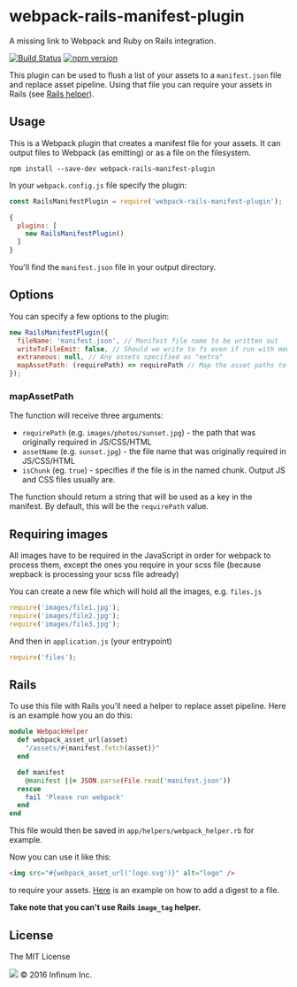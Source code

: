 webpack-rails-manifest-plugin
==============================

A missing link to Webpack and Ruby on Rails integration.

[![Build Status](https://semaphoreci.com/api/v1/infinum/webpack-rails-manifest-plugin/branches/master/shields_badge.svg)](https://semaphoreci.com/infinum/webpack-rails-manifest-plugin) [![npm version](https://badge.fury.io/js/webpack-rails-manifest-plugin.svg)](https://badge.fury.io/js/webpack-rails-manifest-plugin)

This plugin can be used to flush a list of your assets to a `manifest.json` file and replace asset pipeline. Using that file you can require your assets in Rails (see [Rails helper](#rails)).

## Usage

This is a Webpack plugin that creates a manifest file for your assets. It can output files to Webpack (as emitting) or as a file on the filesystem.

```
npm install --save-dev webpack-rails-manifest-plugin
```

In your `webpack.config.js` file specify the plugin:

```JavaScript
const RailsManifestPlugin = require('webpack-rails-manifest-plugin');

{
  plugins: [
    new RailsManifestPlugin()
  ]
}
```

You'll find the `manifest.json` file in your output directory.

## Options

You can specify a few options to the plugin:

```JavaScript
new RailsManifestPlugin({
  fileName: 'manifest.json', // Manifest file name to be written out
  writeToFileEmit: false, // Should we write to fs even if run with memory-fs
  extraneous: null, // Any assets specified as "extra"
  mapAssetPath: (requirePath) => requirePath // Map the asset paths to the keys in manifest
});
```

### mapAssetPath

The function will receive three arguments:
* `requirePath` (e.g. `images/photos/sunset.jpg`) - the path that was originally required in JS/CSS/HTML
* `assetName` (e.g. `sunset.jpg`) - the file name that was originally required in JS/CSS/HTML
* `isChunk` (eg. `true`) - specifies if the file is in the named chunk. Output JS and CSS files usually are.

The function should return a string that will be used as a key in the manifest. By default, this will be the `requirePath` value.

## Requiring images

All images have to be required in the JavaScript in order for webpack to process them, except the ones you require in your scss file (because wepback is processing your scss file adready)

You can create a new file which will hold all the images, e.g. `files.js`

```JavaScript
require('images/file1.jpg');
require('images/file2.jpg');
require('images/file3.jpg');
```

And then in `application.js` (your entrypoint)

```JavaScript
require('files');
```

## Rails

To use this file with Rails you'll need a helper to replace asset pipeline. Here is an example how you an do this:

```Ruby
module WebpackHelper
  def webpack_asset_url(asset)
    "/assets/#{manifest.fetch(asset)}"
  end

  def manifest
    @manifest ||= JSON.parse(File.read('manifest.json'))
  rescue
    fail 'Please run webpack'
  end
end
```

This file would then be saved in `app/helpers/webpack_helper.rb` for example.

Now you can use it like this:

```HTML
<img src="#{webpack_asset_url('logo.svg')}" alt="logo" />
```

to require your assets. [Here](https://github.com/infinum/webpack-rails-manifest-plugin/blob/master/example/webpack.config.js#L12) is an example on how to add a digest to a file.

**Take note that you can't use Rails `image_tag` helper.**

## License

The MIT License

![](https://assets.infinum.co/assets/brand-logo-9e079bfa1875e17c8c1f71d1fee49cf0.svg) © 2016 Infinum Inc.
